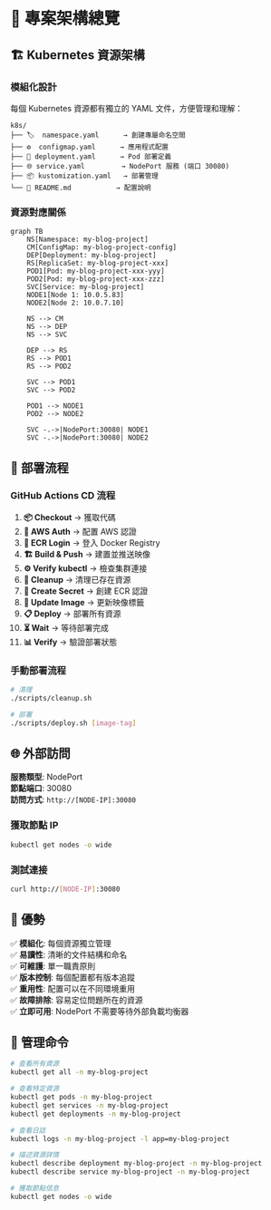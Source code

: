 # 📁 專案架構總覽

## 🏗️ Kubernetes 資源架構

### 模組化設計
每個 Kubernetes 資源都有獨立的 YAML 文件，方便管理和理解：

```
k8s/
├── 🏷️  namespace.yaml      → 創建專屬命名空間
├── ⚙️  configmap.yaml      → 應用程式配置
├── 🚀 deployment.yaml      → Pod 部署定義
├── 🌐 service.yaml         → NodePort 服務 (端口 30080)
├── 📦 kustomization.yaml   → 部署管理
└── 📖 README.md           → 配置說明
```

### 資源對應關係

```mermaid
graph TB
    NS[Namespace: my-blog-project]
    CM[ConfigMap: my-blog-project-config]
    DEP[Deployment: my-blog-project]
    RS[ReplicaSet: my-blog-project-xxx]
    POD1[Pod: my-blog-project-xxx-yyy]
    POD2[Pod: my-blog-project-xxx-zzz]
    SVC[Service: my-blog-project]
    NODE1[Node 1: 10.0.5.83]
    NODE2[Node 2: 10.0.7.10]

    NS --> CM
    NS --> DEP
    NS --> SVC
    
    DEP --> RS
    RS --> POD1
    RS --> POD2
    
    SVC --> POD1
    SVC --> POD2
    
    POD1 --> NODE1
    POD2 --> NODE2
    
    SVC -.->|NodePort:30080| NODE1
    SVC -.->|NodePort:30080| NODE2
```

## 🔄 部署流程

### GitHub Actions CD 流程
1. **📦 Checkout** → 獲取代碼
2. **🔑 AWS Auth** → 配置 AWS 認證
3. **🐳 ECR Login** → 登入 Docker Registry
4. **🏗️ Build & Push** → 建置並推送映像
5. **⚙️ Verify kubectl** → 檢查集群連接
6. **🧹 Cleanup** → 清理已存在資源
7. **🔐 Create Secret** → 創建 ECR 認證
8. **🎯 Update Image** → 更新映像標籤
9. **📋 Deploy** → 部署所有資源
10. **⏳ Wait** → 等待部署完成
11. **📊 Verify** → 驗證部署狀態

### 手動部署流程
```bash
# 清理
./scripts/cleanup.sh

# 部署
./scripts/deploy.sh [image-tag]
```

## 🌐 外部訪問

**服務類型**: NodePort  
**節點端口**: 30080  
**訪問方式**: `http://[NODE-IP]:30080`

### 獲取節點 IP
```bash
kubectl get nodes -o wide
```

### 測試連接
```bash
curl http://[NODE-IP]:30080
```

## 🎯 優勢

✅ **模組化**: 每個資源獨立管理  
✅ **易讀性**: 清晰的文件結構和命名  
✅ **可維護**: 單一職責原則  
✅ **版本控制**: 每個配置都有版本追蹤  
✅ **重用性**: 配置可以在不同環境重用  
✅ **故障排除**: 容易定位問題所在的資源  
✅ **立即可用**: NodePort 不需要等待外部負載均衡器  

## 🔧 管理命令

```bash
# 查看所有資源
kubectl get all -n my-blog-project

# 查看特定資源
kubectl get pods -n my-blog-project
kubectl get services -n my-blog-project
kubectl get deployments -n my-blog-project

# 查看日誌
kubectl logs -n my-blog-project -l app=my-blog-project

# 描述資源詳情
kubectl describe deployment my-blog-project -n my-blog-project
kubectl describe service my-blog-project -n my-blog-project

# 獲取節點信息
kubectl get nodes -o wide
```
